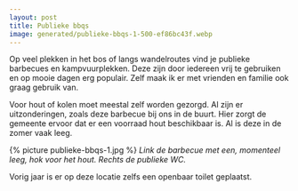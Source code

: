 ```yaml
---
layout: post
title: Publieke bbqs
image: generated/publieke-bbqs-1-500-ef86bc43f.webp
---
```


Op veel plekken in het bos of langs wandelroutes vind je publieke barbecues en kampvuurplekken. Deze zijn door iedereen vrij te gebruiken en op mooie dagen erg populair. Zelf maak ik er met vrienden en familie ook graag gebruik van.

Voor hout of kolen moet meestal zelf worden gezorgd. Al zijn er uitzonderingen, zoals deze barbecue bij ons in de buurt. Hier zorgt de gemeente ervoor dat er een voorraad hout beschikbaar is. Al is deze in de zomer vaak leeg.

{% picture publieke-bbqs-1.jpg %}
_Link de barbecue met een, momenteel leeg, hok voor het hout. Rechts de publieke WC._

Vorig jaar is er op deze locatie zelfs een openbaar toilet geplaatst.

